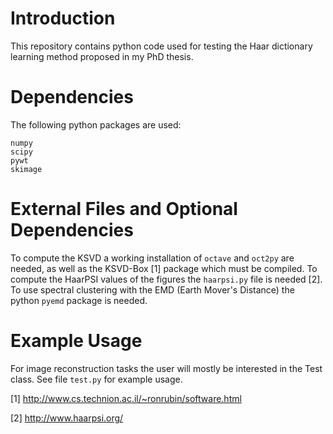 # Introduction
This repository contains python code used for testing the Haar dictionary learning method proposed in my PhD thesis. 

# Dependencies
The following python packages are used:

	numpy
	scipy
	pywt
	skimage


# External Files and Optional Dependencies
To compute the KSVD a working installation of `octave` and `oct2py` are needed, as well as the KSVD-Box [1] package which must be compiled. To compute the HaarPSI values of the figures the `haarpsi.py` file is needed [2]. To use spectral clustering with the EMD (Earth Mover's Distance) the python `pyemd` package is needed.

# Example Usage

For image reconstruction tasks the user will mostly be interested in the Test class. See file `test.py` for example usage.


[1] http://www.cs.technion.ac.il/~ronrubin/software.html

[2] http://www.haarpsi.org/
